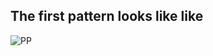 ## The first pattern looks like like
![PP](https://github.com/KhawajaAbdulMoiz/Pattern-in-Python/assets/156238498/eb72e2a9-fa59-477b-85b9-bcdcaee0fef5)
